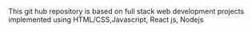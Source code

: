 This git hub repository is based on full stack web development projects implemented using HTML/CSS,Javascript, React js, Nodejs
